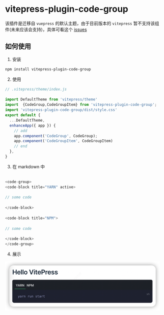 # vitepress-plugin-code-group

该插件是迁移自 `vuepress` 的默认主题，由于目前版本的 `vitepress` 暂不支持该组件(未来应该会支持)，具体可看这个 [issues](https://github.com/vuejs/vitepress/pull/232)


## 如何使用

1. 安装

```bash
npm install vitepress-plugin-code-group
```

2. 使用

```js
// .vitepress/theme/index.js

import DefaultTheme from 'vitepress/theme'
import  {CodeGroup,CodeGroupItem} from 'vitepress-plugin-code-group';
import 'vitepress-plugin-code-group/dist/style.css'
export default {
  ...DefaultTheme,
  enhanceApp({ app }) {
    // add 
    app.component('CodeGroup', CodeGroup);
    app.component('CodeGroupItem', CodeGroupItem)
    // end
  },
}

```

3. 在 markdown 中

```js

<code-group>
<code-block title="YARN" active>

// some code 

</code-block>

<code-block title="NPM">

// some code 

</code-block>
</code-group>

```

4. 展示 

![展示](./public/demo.png)